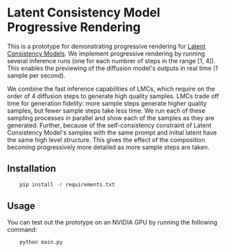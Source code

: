 # Latent Consistency Model Progressive Rendering

This is a prototype for demonstrating progressive rendering for [Latent Consistency Models](https://arxiv.org/abs/2310.04378). We implement progressive rendering by running several inference runs (one for each numbrer of steps in the range [1, 4]). This enables the previewing of the diffusion model's outputs in real time (1 sample per second).

We combine the fast inference capabilities of LMCs, which require on the order of 4 diffusion steps to generate high quality samples. LMCs trade off time for generation fidelity: more sample steps generate higher quality samples, but fewer sample steps take less time. We run each of these sampling processes in parallel and show each of the samples as they are generated. Further, because of the self-consistency constraint of Latent Consistency Model's samples with the same prompt and initial latent have the same high level structure. This gives the effect of the composition becoming progressively more detailed as more sample steps are taken.

## Installation

```bash
    pip install -r requirements.txt
```

## Usage

You can test out the prototype on an NVIDIA GPU by running the following command:

```bash
    python main.py
```
